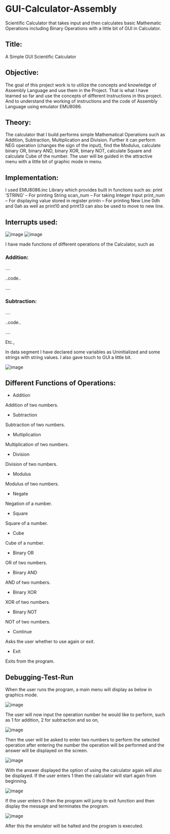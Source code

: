 # GUI-Calculator-Assembly
Scientific Calculator that takes input and then calculates basic Mathematic Operations including Binary Operations with a little bit of GUI in Calculator. 



## Title:
A Simple GUI Scientific Calculator



## Objective:

The goal of this project work is to utilize the concepts and knowledge of Assembly Language and use them in the Project. That is what I have learned so far and use the concepts of different Instructions in this project. And to understand the working of instructions and the code of Assembly Language using emulator EMU8086. 


## Theory:

The calculator that I build performs simple Mathematical Operations such as Addition, Subtraction, Multiplication and Division. Further it can perform NEG operation (changes the sign of the input), find the Modulus, calculate binary OR, binary AND, binary XOR, binary NOT, calculate Square and calculate Cube of the number. The user will be guided in the attractive menu with a little bit of graphic mode in menu.


## Implementation:

I used EMU8086.inc Library which provides built in functions such as:
print ‘STRING’ – For printing String
scan_num – For taking Integer Input
print_num – For displaying value stored in register
printn – For printing New Line 
0dh and 0ah as well as print10 and print13 can also be used to move to new line.

## Interrupts used:

![image](https://user-images.githubusercontent.com/91841622/193593208-249bb61b-8dfc-4a12-bb98-4452c2b03c48.png)
![image](https://user-images.githubusercontent.com/91841622/193593284-83502373-ebf9-4b12-9ac7-161f10a09261.png)


I have made functions of different operations of the Calculator, such as
### Addition:
….

..code..

….

### Subtraction:
….

..code..

….

Etc., 

In data segment I have declared some variables as Uninitialized and some strings with string values.
I also gave touch to GUI a little bit.

![image](https://user-images.githubusercontent.com/91841622/193593584-122a07f0-7684-4f4f-a0fe-24c6de26aa00.png)


## Different Functions of Operations:

- Addition

Addition of two numbers.

-	Subtraction

Subtraction of two numbers.

-	Multiplication

Multiplication of two numbers.

-	Division

Division of two numbers.

-	Modulus

Modulus of two numbers.

-	Negate

Negation of a number.

-	Square

Square of a number.

- Cube 

Cube of a number.

-	Binary OR

OR of two numbers.

-	Binary AND

AND of two numbers.

-	Binary XOR

XOR of two numbers.

-	Binary NOT

NOT of two numbers.

-	Continue 

Asks the user whether to use again or exit.

-	Exit

Exits from the program.

## Debugging-Test-Run

When the user runs the program, a main menu will display as below in graphics mode.

 ![image](https://user-images.githubusercontent.com/91841622/193594660-6599adb9-3906-43eb-9474-6ff99cc2220e.png)

The user will now input the operation number he would like to perform, such as 1 for addition, 2 for subtraction and so on,

![image](https://user-images.githubusercontent.com/91841622/193594692-f6c8388a-91d0-4353-970c-9c71fecf806e.png)

Then the user will be asked to enter two numbers to perform the selected operation after entering the number the operation will be performed and the answer will be displayed on the screen.

![image](https://user-images.githubusercontent.com/91841622/193594749-aa42c1e3-2d22-404e-a785-0f0877f3a701.png)

With the answer displayed the option of using the calculator again will also be displayed. If the user enters 1 then the calculator will start again from beginning.

![image](https://user-images.githubusercontent.com/91841622/193594769-efb9b4fc-8d60-439b-92e6-ea2efa074fd5.png)

If the user enters 0 then the program will jump to exit function and then display the message and terminates the program.

![image](https://user-images.githubusercontent.com/91841622/193594806-e8f06078-df56-432a-87a8-6667a2d7a871.png)

After this the emulator will be halted and the program is executed.





